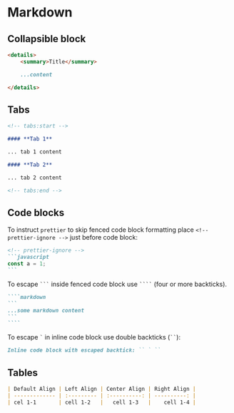 # Markdown

## Collapsible block

```markdown
<details>
    <summary>Title</summary>

    ...content

</details>
```

## Tabs

```markdown
<!-- tabs:start -->

#### **Tab 1**

... tab 1 content

#### **Tab 2**

... tab 2 content

<!-- tabs:end -->
```

## Code blocks

To instruct `prettier` to skip fenced code block formatting place `<!-- prettier-ignore -->` just before code block:

````markdown
<!-- prettier-ignore -->
```javascript
const a = 1;
```
````

To escape ` ``` ` inside fenced code block use ` ```` ` (four or more backticks).

`````markdown
````markdown
```
...some markdown content
```
````
`````

To escape `` ` `` in inline code block use double backticks (` `` `):

```markdown
Inline code block with escaped backtick: `` ` ``
```

## Tables

```markdown
| Default Align | Left Align | Center Align | Right Align |
| ------------- | :--------- | :----------: | ----------: |
| cel 1-1       | cell 1-2   |   cell 1-3   |    cell 1-4 |
```
